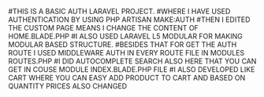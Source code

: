 #THIS IS A BASIC AUTH LARAVEL PROJECT.
#WHERE I HAVE USED AUTHENTICATION BY USING PHP ARTISAN MAKE:AUTH
#THEN I EDITED THE CUSTOM PAGE 	MEANS I CHANGE THE CONTENT OF HOME.BLADE.PHP
#I ALSO USED LARAVEL L5 MODULAR FOR MAKING MODULAR BASED STRUCTURE.
#BESIDES THAT FOR GET THE AUTH ROUTE I USED MIDDLEWARE AUTH IN EVERY ROUTE FILE IN MODULES ROUTES.PHP
#I DID AUTOCOMPLETE SEARCH ALSO HERE THAT YOU CAN GET IN COUSE MODULE INDEX.BLADE.PHP FILE
#I ALSO DEVELOPED LIKE CART WHERE YOU CAN EASY ADD PRODUCT TO CART AND BASED ON QUANTITY PRICES ALSO CHANGED

